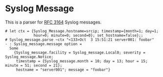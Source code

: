 # Syslog Message

This is a parser for [RFC 3164](https://tools.ietf.org/html/rfc3164) Syslog messages.


    # let ctx = {Syslog_Message.hostname=srcip; timestamp={month=1; day=1;
                 hour=0; minute=0; second=0}; set_hostname=false};;
    # Syslog_message.parse ~ctx "<133>Oct  3 15:51:21 server001: foobar"
    - : Syslog_message.message option =
	  Some
	    {Syslog_message.facility = Syslog_message.Local0; severity = Syslog_message.Notice;
	     timestamp = {Syslog_message.month = 10; day = 13; hour = 15; minute = 51; second = 21};
	     hostname = "server001"; message = "foobar"}
